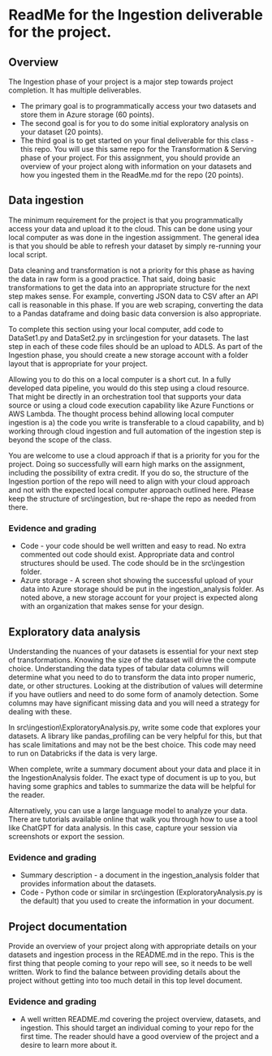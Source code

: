 # ReadMe for the Ingestion deliverable for the project.

## Overview
The Ingestion phase of your project is a major step towards project completion.  It has multiple deliverables.  
- The primary goal is to programmatically access your two datasets and store them in Azure storage (60 points). 
- The second goal is for you to do some initial exploratory analysis on your dataset (20 points).  
- The third goal is to get started on your final deliverable for this class - this repo.  You will use this same repo for the Transformation & Serving phase of your project.  For this assignment, you should provide an overview of your project along with information on your datasets and how you ingested them in the ReadMe.md for the repo (20 points).

## Data ingestion
The minimum requirement for the project is that you programmatically access your data and upload it to the cloud.  This can be done using your local computer as was done in the ingestion assigmment.  The general idea is that you should be able to refresh your dataset by simply re-running your local script.

Data cleaning and transformation is not a priority for this phase as having the data in raw form is a good practice.  That said, doing basic transformations to get the data into an appropriate structure for the next step makes sense.  For example, converting JSON data to CSV after an API call is reasonable in this phase.  If you are web scraping, converting the data to a Pandas dataframe and doing basic data conversion is also appropriate.

To complete this section using your local computer, add code to DataSet1.py and DataSet2.py in src\ingestion for your datasets. The last step in each of these code files should be an upload to ADLS.  As part of the Ingestion phase, you should create a new storage account with a folder layout that is appropriate for your project.

Allowing you to do this on a local computer is a short cut.  In a fully developed data pipeline, you would do this step using a cloud resource.  That might be directly in an orchestration tool that supports your data source or using a cloud code execution capability like Azure Functions or AWS Lambda. The thought process behind allowing local computer ingestion is a) the code you write is transferable to a cloud capability, and b) working through cloud ingestion and full automation of the ingestion step is beyond the scope of the class. 

You are welcome to use a cloud approach if that is a priority for you for the project.  Doing so successfully will earn high marks on the assignment, including the possibility of extra credit.  If you do so, the structure of the Ingestion portion of the repo will need to align with your cloud approach and not with the expected local computer approach outlined here.  Please keep the structure of src\ingestion, but re-shape the repo as needed from there.

### Evidence and grading
- Code - your code should be well written and easy to read.  No extra commented out code should exist.  Appropriate data and control structures should be used.   The code should be in the src\ingestion folder.
- Azure storage - A screen shot showing the successful upload of your data into Azure storage should be put in the ingestion_analysis folder.  As noted above, a new storage account for your project is expected along with an organization that makes sense for your design.

## Exploratory data analysis
Understanding the nuances of your datasets is essential for your next step of transformations.  Knowing the size of the dataset will drive the compute choice.  Understanding the data types of tabular data columns will determine what you need to do to transform the data into proper numeric, date, or other structures.  Looking at the distribution of values will determine if you have outliers and need to do some form of anamoly detection.  Some columns may have significant missing data and you will need a strategy for dealing with these.

In src\ingestion\ExploratoryAnalysis.py, write some code that explores your datasets.  A library like pandas_profiling can be very helpful for this, but that has scale limitations and may not be the best choice.  This code may need to run on Databricks if the data is very large.

When complete, write a summary document about your data and place it in the IngestionAnalysis folder.  The exact type of document is up to you, but having some graphics and tables to summarize the data will be helpful for the reader.

Alternatively, you can use a large language model to analyze your data.  There are tutorials available online that walk you through how to use a tool like ChatGPT for data analysis.  In this case, capture your session via screenshots or export the session.

### Evidence and grading
- Summary description -  a document in the ingestion_analysis folder that provides information about the datasets.  
- Code - Python code or similar in src\ingestion (ExploratoryAnalysis.py is the default) that you used to create the information in your document.

## Project documentation
Provide an overview of your project along with appropriate details on your datasets and ingestion process in the README.md in the repo.  This is the first thing that people coming to your repo will see, so it needs to be well written.  Work to find the balance between providing details about the project without getting into too much detail in this top level document.

### Evidence and grading
- A well written README.md covering the project overview, datasets, and ingestion.  This should target an individual coming to your repo for the first time.  The reader should have a good overview of the project and a desire to learn more about it.